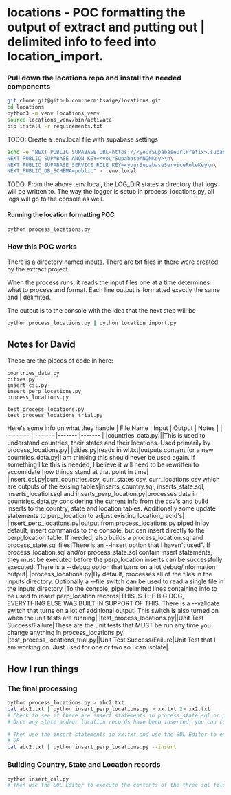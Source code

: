 # locations - POC formatting the output of extract and putting out | delimited info to feed into location_import.

### Pull down the **locations** repo and install the needed components

```bash
git clone git@github.com:permitsaige/locations.git
cd locations
python3 -m venv locations_venv
source locations_venv/bin/activate
pip install -r requirements.txt
```

TODO: Create a .env.local file with supabase settings
```bash
echo -e "NEXT_PUBLIC_SUPABASE_URL=https://<yourSupabaseUrlPrefix>.supabase.co\n\
NEXT_PUBLIC_SUPABASE_ANON_KEY=<yourSupabaseANONKey>\n\
NEXT_PUBLIC_SUPABASE_SERVICE_ROLE_KEY=<yourSupabaseServiceRoleKey\n\
NEXT_PUBLIC_DB_SCHEMA=public" > .env.local
```

TODO: From the above .env.local, the LOG_DIR states a directory that logs will be written to.  The way the logger is setup in process_locations.py, all logs will go to the console as well.

#### Running the location formatting POC

```bash
python process_locations.py
```
### How this POC works

There is a directory named inputs.  There are txt files in there were created by the extract project.

When the process runs, it reads the input files one at a time determines what to process and format.  Each line output is formatted exactly the same and | delimited.

The output is to the console with the idea that the next step will be 

```bash
python process_locations.py | python location_import.py
```

## Notes for David

These are the pieces of code in here:

```
countries_data.py
cities.py
insert_csl.py
insert_perp_locations.py
process_locations.py

test_process_locations.py
test_process_locations_trial.py
```

Here's some info on what they handle
| File Name    | Input | Output | Notes |
| -------- | ------- |------- |------- |
|countries_data.py|||This is used to understand countries, their states and their locations.  Used primarily by process_locations.py|
|cities.py|reads in wl.txt|outputs content for a new countries_data.py|I am thinking this should never be used again.  If something like this is needed, I believe it will need to be rewritten to accomidate how things stand at that point in time|
|insert_csl.py|curr_countries.csv, curr_states.csv, curr_locations.csv which are outputs of the exising tables|inserts_country.sql, inserts_state.sql, inserts_location.sql and inserts_perp_location.py|processes data in countries_data.py considering the current info from the csv's and build inserts to the country, state and location tables.  Additionally some update statements to perp_location to adjust existing location_recid's|
|insert_perp_locations.py|output from process_locations.py piped in|by default, insert commands to the console, but can insert directly to the perp_location table.  If needed, also builds a process_location.sql and process_state.sql files|There is an --insert option that I haven't used".  If process_location.sql and/or process_state.sql contain insert statements, they must be executed before the perp_location inserts can be successfully executed.  There is a --debug option that turns on a lot debug/information output|
|process_locations.py|By default, processes all of the files in the inputs directory.  Optionally a --file switch can be used to read a single file in the inputs directory |To the console, pipe delimited lines containing info to be used to insert perp_location records|THIS IS THE BIG DOG, EVERYTHING ELSE WAS BUILT IN SUPPORT OF THIS.  There is a --validate switch that turns on a lot of additional output.  This switch is also turned on when the unit tests are running|
|test_process_locations.py||Unit Test Success/Failure|These are the unit tests that MUST be run any time you change anything in process_locations.py|
|test_process_locations_trial.py||Unit Test Success/Failure|Unit Test that I am working on.  Just used for one or two so I can isolate|

## How I run things

### The final processing
```bash
python process_locations.py > abc2.txt
cat abc2.txt | python insert_perp_locations.py > xx.txt 2> xx2.txt
# Check to see if there are insert statements in process_state.sql or process_locatoin.sql and if so, insert using SQL Editor
# Once any state and/or location records have been inserted, you can continue with inserting the perp_location records

# Then use the insert statements in xx.txt and use the SQL Editor to execute them
# OR
cat abc2.txt | python insert_perp_locations.py --insert
```

### Building Country, State and Location records
```bash
python insert_csl.py
# Then use the SQL Editor to execute the contents of the three sql files
```
